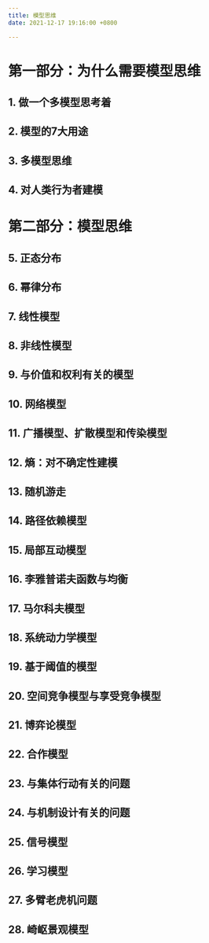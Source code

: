 ```yaml
---
title: 模型思维
date: 2021-12-17 19:16:00 +0800

---
```


# 第一部分：为什么需要模型思维

## 1. 做一个多模型思考着

## 2. 模型的7大用途
## 3. 多模型思维
## 4. 对人类行为者建模

# 第二部分：模型思维

## 5. 正态分布
## 6. 幂律分布
## 7. 线性模型
## 8. 非线性模型
## 9. 与价值和权利有关的模型
## 10. 网络模型
## 11. 广播模型、扩散模型和传染模型
## 12. 熵：对不确定性建模
## 13. 随机游走
## 14. 路径依赖模型
## 15. 局部互动模型
## 16. 李雅普诺夫函数与均衡
## 17. 马尔科夫模型
## 18. 系统动力学模型
## 19. 基于阈值的模型
## 20. 空间竞争模型与享受竞争模型
## 21. 博弈论模型
## 22. 合作模型
## 23. 与集体行动有关的问题
## 24. 与机制设计有关的问题
## 25. 信号模型
## 26. 学习模型
## 27. 多臂老虎机问题
## 28. 崎岖景观模型